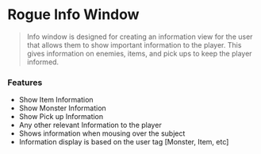 # Rogue Info Window

> Info window is designed for creating an information view for the user that allows them to show important information to the player. This gives information on enemies, items, and pick ups to keep the player informed.

### Features
* Show Item Information
* Show Monster Information
* Show Pick up Information
* Any other relevant Information to the player
* Shows information when mousing over the subject
* Information display is based on the user tag [Monster, Item, etc]